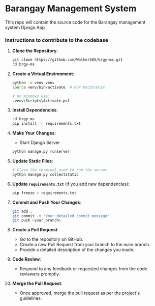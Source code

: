 # Barangay Management System
This repo will contain the source code for the Barangay management system Django App

### Instructions to contribute to the codebase

1. **Clone the Repository**:
    ```bash
    git clone https://github.com/Walker505/brgy-ms.git
    cd brgy-ms
    ```

2. **Create a Virtual Environment**:
    ```bash
    python -m venv venv
    source venv/bin/activate  # For MacOS/Unix
    
    # On Windows use:
    .venv\Scripts\Activate.ps1
    ```

3. **Install Dependencies**:
    ```bash
    cd brgy_ms
    pip install -r requirements.txt
    ```

4. **Make Your Changes**:
    - Start Django Server 
    ```bash
    python manage.py runserver
    ```

5. **Update Static Files**:
    ```bash
    # Close the terminal used to run the server
    python manage.py collectstatic
    ```

5. **Update `requirements.txt`** (if you add new dependencies):
    ```bash
    pip freeze > requirements.txt
    ```

6. **Commit and Push Your Changes**:
    ```bash
    git add .
    git commit -m "Your detailed commit message"
    git push <your_branch>
    ```

7. **Create a Pull Request**:
    - Go to the repository on GitHub.
    - Create a new Pull Request from your branch to the main branch.
    - Provide a detailed description of the changes you made.

9. **Code Review**:
    - Respond to any feedback or requested changes from the code reviewers promptly.

10. **Merge the Pull Request**:
    - Once approved, merge the pull request as per the project's guidelines.
